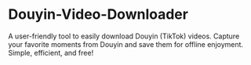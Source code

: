 # Douyin-Video-Downloader
A user-friendly tool to easily download Douyin (TikTok) videos. Capture your favorite moments from Douyin and save them for offline enjoyment. Simple, efficient, and free!
